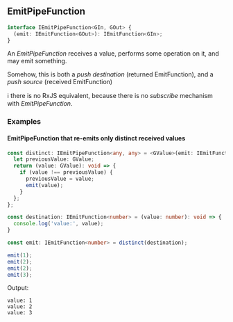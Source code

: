 ## EmitPipeFunction

```ts
interface IEmitPipeFunction<GIn, GOut> {
  (emit: IEmitFunction<GOut>): IEmitFunction<GIn>;
}
```

An *EmitPipeFunction* receives a value, performs some operation on it, and may emit something.

Somehow, this is both a *push destination* (returned EmitFunction), and a *push source* (received EmitFunction)

ℹ️ there is no RxJS equivalent, because there is no *subscribe* mechanism with *EmitPipeFunction*.


### Examples

#### EmitPipeFunction that re-emits only distinct received values

```ts
const distinct: IEmitPipeFunction<any, any> = <GValue>(emit: IEmitFunction<GValue>): IEmitFunction<GValue> => {
  let previousValue: GValue;
  return (value: GValue): void => {
    if (value !== previousValue) {
      previousValue = value;
      emit(value);
    }
  };
};

const destination: IEmitFunction<number> = (value: number): void => {
  console.log('value:', value);
}

const emit: IEmitFunction<number> = distinct(destination);

emit(1);
emit(2);
emit(2);
emit(3);
```

Output:

```text
value: 1
value: 2
value: 3
```

